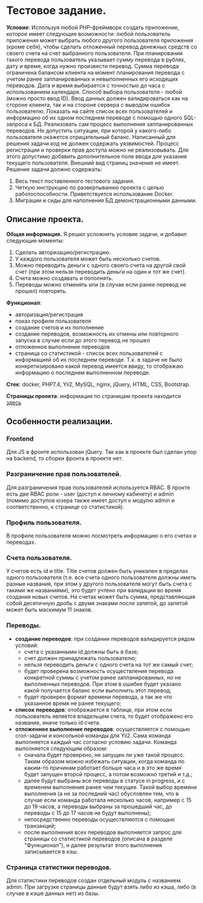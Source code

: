 # Тестовое задание.

**Условие**:
Используя любой PHP-фреймворк создать приложение, которое имеет следующие
возможности: любой пользователь приложения может выбрать любого другого пользователя
приложения (кроме себя), чтобы сделать отложенный перевод денежных средств со своего
счета на счет выбранного пользователя. При планировании такого перевода пользователь
указывает сумму перевода в рублях, дату и время, когда нужно произвести перевод. Сумма
перевода ограничена балансом клиента на момент планирования перевода с учетом ранее
запланированных и невыполненных его исходящих переводов. Дата и время выбирается с
точностью до часа с использованием календаря. Способ выбора пользователя - любой (можно
просто ввод ID). Ввод данных должен валидироваться как на стороне клиента, так и на стороне
сервера с выводом ошибок пользователю.
Показать на сайте список всех пользователей и информацию об их одном последнем
переводе с помощью одного SQL-запроса к БД.
Реализовать сам процесс выполнения запланированных переводов. Не допустить
ситуации, при которой у какого-либо пользователя окажется отрицательный баланс.
Написанный для решения задачи код не должен содержать уязвимостей. Процесс
регистрации и проверки прав доступа можно не реализовывать. Для этого допустимо добавить
дополнительное поле ввода для указания текущего пользователя. Внешний вид страниц
значения не имеет.
Решение задачи должно содержать:
1. Весь текст поставленного тестового задания.
2. Четкую инструкцию по развертыванию проекта с целью работоспособности. Приветствуется использование Docker.
3. Миграции и сиды для наполнения БД демонстрационными данными.

## Описание проекта.
**Общая информация.**
Я решил усложнить условие задачи, и добавил следующие моменты:
1. Сделать авторизацию/регистрацию.
2. У каждого пользователя может быть несколько счетов.
3. Можно переводить деньги с одного своего счета на другой свой счет (при этом нельзя переводить деньги на один и тот же счет).
4. Счета можно создавать и пополнять.
5. Переводы можно отменять или (в случае если ранее перевод не прошел) повторять.

**Функционал**:
* авторизация/регистрация
* показ профиля пользователя
* создание счетов и их пополнение
* создание переводов, возможность их отмены или повторного запуска в случае если до этого перевод не прошел
* отложенное выполнение переводов
* страница со статистикой - список всех пользователей с информацией об их последнем переводе. Т.к. в задаче не было конкретизировано какой
  перевод имеется ввиду, то отображаю информацию о последнем выполненном переводе.

**Стек**: docker, PHP7.4, Yii2, MySQL, nginx, jQuery, HTML, CSS, Bootstrap.

**Страницы проекта**: информация по страницам проекта находится [здесь](https://github.com/plutonio00/pay_task/blob/master/docs/ru/pages.md)

## Особенности реализации.
### Frontend
Для JS в фронте использован jQuery. Так как в проекте был сделан упор на backend, то сборки фронта в проекте нет.
### Разграничение прав пользователей.
Для разграничения прав пользователей используется RBAC. В прокте есть две RBAC роли - user (доступ к личному кабинету) и admin (помимо доступов юзера также имеет доступ к модулю admin и соответственно, к странице со статистикой).
### Профиль пользователя.
В профиле пользователя можно посмотреть информацию о его счетах и переводах.
### Счета пользователя.
У счетов есть id и title. Title счетов должен быть уникален в пределах одного пользователя (т.е. все счета одного пользователя должны иметь разные названия, при этом у другого пользователя могут быть счета с такими же названиями), это будет учтено при валидации во время создания новых счетов. На счетах может быть сумма, представляющая собой десятичную дробь с двумя знаками после запятой, до запятой может быть маскимум 11 знаков.
### Переводы.
* **создание переводов**: при создании переводов валидируется рядом условий:
    * счета с указанными id должны быть в базе;
    * счет должен принадлежать пользователю;
    * нельзя переводить деньги с одного счета на тот же самый счет;
    * будет проверена возможность осуществления перевода конкретной суммы с учетом ранее запланированных, но не выполненных переводов. При этом в ошибке будет указано какой получается баланс если выполнить этот перевод;
    * будет проверен формат времени перевода, а так же что указанное время не ранее текущего;
* **список переводов**: отображается в таблице, при этом если пользователь является владельцем счета, то будет отображено его название, иначе только id счета.
* **отложенное выполнение переводов**: осуществляется с помощью cron-задачи и консольной команды для Yii2. Сама команда выполняется каждый час согласно условию задачи. Команда выполняется следующим образом:
    * сначала будет проверено, не запущен ли уже такой процесс. Таким образом можно избежать ситуации, когда команда по каким-то причинам работает больше часа и в это же время будет запущен второй процесс, а потом возможно третий и т.д.;
    * далее будут выбраны все переводы в статусе in progress, и с временем выполнения ранее чем текущее. Такой выбор времени выполнения (а не за последний час) обусловлен тем, что в случае если команда работала несколько часов, например с 15 до 19 часов, а переводы выбраны за прошедший час, до переводы с 15 до 17 часов не будут выполнены);
    * непосредственно переводы осуществляются с помощью транзакций;
    * после выполнения всех переводов выполняется запрос для страницы со статистикой переводов (описана в разделе "Функционал"), и далее результат этого выполнения записывается в кэш.
### Страница статистики переводов.
Для статистики переводов создан отдельный модуль с названием admin. При загрузке страницы данные будут взять либо из кэша, либо (в случае в кэше данных нет) из базы. 
